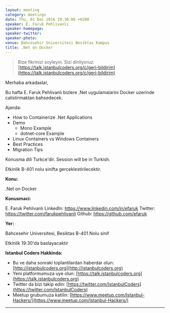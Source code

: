 ```yaml
---
layout: meeting
category: meetings
date: Thu, 01 Dec 2016 19:30:00 +0200
speaker: E. Faruk Pehlivanlı
speaker-homepage:
speaker-twitter:
speaker-photo:
venue: Bahcesehir Universitesi Besiktas Kampus
title: .Net on Docker
---
```


> Bize fikrinizi soyleyin. Sizi dinliyoruz: [https://talk.istanbulcoders.org/c/geri-bildirim](https://talk.istanbulcoders.org/c/geri-bildirim)

Merhaba arkadaslar,

Bu hafta E. Faruk Pehlivanlı bizlere .Net uygulamalarini Docker uzerinde calistirmaktan bahsedecek.

Ajanda:
- How to Containerize .Net Applications
- Demo
    - Mono Example
    - dotnet-core Example
- Linux Containers vs Windows Containers
- Best Practices
- Migration Tips

Konusma dili Turkce'dir. Session will be in Turkish.

Etkinlik B-401 nolu sinifta gerceklestirilecektir.

**Konu:**

.Net on Docker

**Konusmaci:**

E. Faruk Pehlivanlı
LinkedIn: https://www.linkedin.com/in/efaruk
Twitter: https://twitter.com/farukpehlivanli
Github: https://github.com/efaruk

**Yer:**

Bahcesehir Universitesi, Besiktas B-401 Nolu sinif

Etkinlik 19:30'da baslayacaktir

**Istanbul Coders Hakkinda:**

- Bu ve daha sonraki toplantilardan haberdar olun: [http://istanbulcoders.org](http://istanbulcoders.org)
- Yeni platformumuza uye olun: [https://talk.istanbulcoders.org](https://talk.istanbulcoders.org)
- Twitter da bizi takip edin: [https://twitter.com/IstanbulCoders](https://twitter.com/IstanbulCoders)
- Meetup grubumuza katilin: [https://www.meetup.com/Istanbul-Hackers/](https://www.meetup.com/Istanbul-Hackers/)

----
